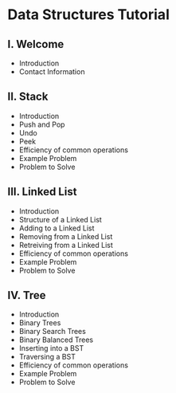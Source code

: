# Data Structures Tutorial
## I. Welcome
* Introduction
* Contact Information
## II. Stack
* Introduction
* Push and Pop
* Undo
* Peek
* Efficiency of common operations
* Example Problem
* Problem to Solve
## III. Linked List
* Introduction
* Structure of a Linked List
* Adding to a Linked List
* Removing from a Linked List
* Retreiving from a Linked List
* Efficiency of common operations
* Example Problem
* Problem to Solve
## IV. Tree
* Introduction
* Binary Trees 
* Binary Search Trees
* Binary Balanced Trees
* Inserting into a BST
* Traversing a BST
* Efficiency of common operations
* Example Problem
* Problem to Solve
